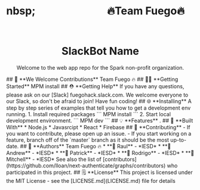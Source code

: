 # nbsp;&nbsp;&nbsp;&nbsp;&nbsp;&nbsp;&nbsp;&nbsp;&nbsp;&nbsp;&nbsp;&nbsp;&nbsp;&nbsp;&nbsp;&nbsp;&nbsp;&nbsp;&nbsp;&nbsp;&nbsp;&nbsp;&nbsp;&nbsp;&nbsp;&nbsp;&nbsp;&nbsp;&nbsp;                     **🔥Team Fuego🔥** &nbsp;&nbsp;&nbsp;&nbsp;&nbsp;&nbsp;&nbsp;&nbsp;&nbsp;&nbsp;&nbsp;&nbsp;&nbsp;&nbsp;&nbsp;&nbsp;&nbsp;&nbsp;&nbsp;&nbsp;&nbsp;&nbsp;&nbsp;&nbsp;&nbsp;&nbsp;&nbsp;&nbsp;&nbsp;&nbsp;&nbsp;&nbsp;&nbsp;&nbsp;&nbsp;&nbsp;&nbsp;&nbsp;
<h1 align="center">
  SlackBot Name
</h1>
<p align="center">
  Welcome to the web app repo for the Spark non-profit organization.
</p>
## 🙋 **We Welcome Contributions**
Team Fuego 🔥
## 👨‍💻 **Getting Started**
MPM install
## ⛑ **Getting Help**
If you have any questions, please ask on our [Slack] fuegohack.slack.com. We welcome everyone to our Slack, so don't be afraid to join! Have fun coding!
## 🌐 **Installing**
A step by step series of examples that tell you how to get a development env running.
1. Install required packages
```
MPM install
```
2. Start local development environment.
```
MPM dev
```
## 💡 **Features**
.
## 🔨 **Built With**
* Node.js
* Javasrcipt
* React
* Firebase
## 🤝 **Contributing**
- If you want to contribute, please open up an issue.
- If you start working on a feature, branch off of the `master` branch as it should be the most up-to-date.
## 📓 **Authors**
Team Fuego 🔥
* **👤 Raul** - *IESD*
* **👤 Andrew** - *IESD*
* **👤 Patrick** - *IESD*
* **👤 Rodrigo** - *IESD*
* **👤 Mitchell** - *IESD*
See also the list of [contributors](https://github.com/lloan/next-authenticate/graphs/contributors) who participated in this project.
## 🗒 **License**
This project is licensed under the MIT License - see the [LICENSE.md](LICENSE.md) file for details
